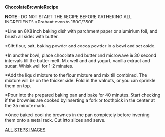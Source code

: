 __ChocolateBrownieRecipe__

__NOTE__ : DO NOT START THE RECIPE BEFORE GATHERING ALL INGREDIENTS 
*Preheat oven to 180C/350F 

*Line an 8X8 inch baking dish with parchment paper or aluminium foil, and brush all sides with butter.

*Sift flour, salt, baking powder and cocoa powder in a bowl and set aside.

*In another bowl, place chocolate and butter and microwave in 30 second intervals till the butter melt. Mix well and add yogurt, vanilla extract and sugar. Whisk well for 1-2 minutes.

*Add the liquid mixture to the flour mixture and mix till combined. The mixture will be on the thicker side. Fold in the walnuts, or you can sprinkle them on top.

*Pour into the prepared baking pan and bake for 40 minutes. Start checking if the brownies are cooked by inserting a fork or toothpick in the center at the 35 minute mark.

*Once baked, cool the brownies in the pan completely before inverting them onto a metal rack. Cut into slices and serve.


[ALL STEPS IMAGES](https://myfoodstory.com/wp-content/uploads/2015/10/Eggless-Chocolate-Brownies.jpg?fit=1200,9999)
